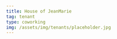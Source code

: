 ```yaml
---
title: House of JeanMarie
tag: tenant
type: coworking
img: /assets/img/tenants/placeholder.jpg
---
```

